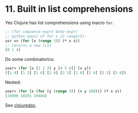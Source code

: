 # 11. Built in list comprehensions

Yes Clojure has list comprehensions using macro `for`.



```clojure
;; (for sequence-exprs body-expr)
;; python equiv of for x in range(3):
usr => (for [x (range 3)] (* x x))
;; returns a new list
(0 1 4)
```

Do some combinatorics:

```clojure
user> (for [x [1 2 3] y [4 5 6]] [x y])
([1 4] [1 5] [1 6] [2 4] [2 5] [2 6] [3 4] [3 5] [3 6])
```
Nested:
```clojure
user> (for [x (for [y (range 3)] (+ y 100))] (* x x))
(10000 10201 10404)
```
See [clojuredoc](https://clojuredocs.org).

